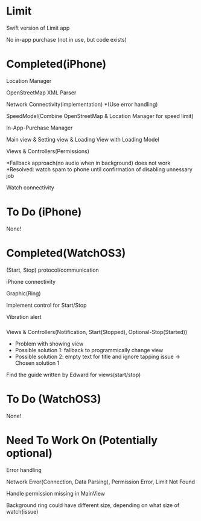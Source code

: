 # Limit

Swift version of Limit app


No in-app purchase (not in use, but code exists)

# Completed(iPhone)

Location Manager

OpenStreetMap XML Parser

Network Connectivity(implementation) *(Use error handling)

SpeedModel(Combine OpenStreetMap & Location Manager for speed limit)

In-App-Purchase Manager

Main view & Setting view & Loading View with Loading Model

Views & Controllers(Permissions)

*Fallback approach(no audio when in background) does not work
*Resolved: watch spam to phone until confirmation of disabling unnessary job

Watch connectivity


# To Do (iPhone)

None!


# Completed(WatchOS3)

(Start, Stop) protocol/communication

iPhone connectivity

Graphic(Ring)

Implement control for Start/Stop

Vibration alert

###
Views & Controllers(Notification, Start(Stopped), Optional-Stop(Started))

* Problem with showing view
* Possible solution 1: fallback to programmically change view
* Possible solution 2: empty text for title and ignore tapping issue
-> Chosen solution 1

Find the guide written by Edward for views(start/stop)
###

# To Do (WatchOS3)

None!

# Need To Work On (Potentially optional)

Error handling

Network Error(Connection, Data Parsing), Permission Error, Limit Not Found

Handle permission missing in MainView

Background ring could have different size, depending on what size of watch(issue)

